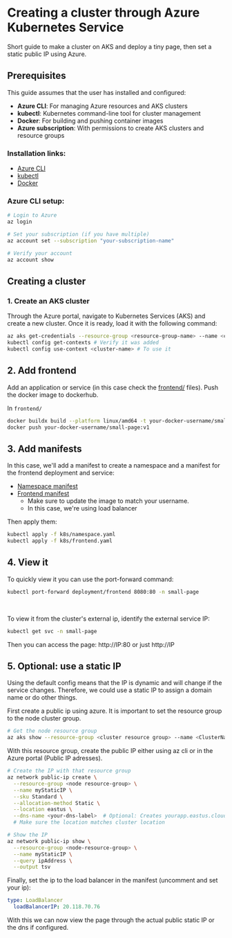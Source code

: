 # Creating a cluster through Azure Kubernetes Service

Short guide to make a cluster on AKS and deploy a tiny page, then set a static public IP using Azure.

## Prerequisites

This guide assumes that the user has installed and configured:

- **Azure CLI**: For managing Azure resources and AKS clusters
- **kubectl**: Kubernetes command-line tool for cluster management
- **Docker**: For building and pushing container images
- **Azure subscription**: With permissions to create AKS clusters and resource groups

### Installation links:
- [Azure CLI](https://docs.microsoft.com/en-us/cli/azure/install-azure-cli)
- [kubectl](https://kubernetes.io/docs/tasks/tools/install-kubectl/)
- [Docker](https://docs.docker.com/get-docker/)

### Azure CLI setup:
```sh
# Login to Azure
az login

# Set your subscription (if you have multiple)
az account set --subscription "your-subscription-name"

# Verify your account
az account show
```

## Creating a cluster

### 1. Create an AKS cluster
Through the Azure portal, navigate to Kubernetes Services (AKS) and create a new cluster.
Once it is ready, load it with the following command:

```sh
az aks get-credentials --resource-group <resource-group-name> --name <cluster-name>
kubectl config get-contexts # Verify it was added
kubectl config use-context <cluster-name> # To use it
```

## 2. Add frontend

Add an application or service (in this case check the [frontend/](frontend) files).
Push the docker image to dockerhub.

In `frontend/`
```sh
docker buildx build --platform linux/amd64 -t your-docker-username/small-page:v1 . # Ensure it is build for the same architecture in the aks cluster
docker push your-docker-username/small-page:v1
```

## 3. Add manifests

In this case, we'll add a manifest to create a namespace and a manifest for the frontend deployment and service:

- [Namespace manifest](k8s/namespace.yaml)
- [Frontend manifest](k8s/frontend.yaml) 
  - Make sure to update the image to match your username.
  - In this case, we're using load balancer

Then apply them:

```sh
kubectl apply -f k8s/namespace.yaml
kubectl apply -f k8s/frontend.yaml
```

## 4. View it

To quickly view it you can use the port-forward command:

```sh
kubectl port-forward deployment/frontend 8080:80 -n small-page
```

<br/>

To view it from the cluster's external ip, identify the external service IP:

```sh
kubectl get svc -n small-page
```

Then you can access the page: http://IP:80 or just http://IP

## 5. Optional: use a static IP

Using the default config means that the IP is dynamic and will change if the service changes. Therefore, we could use a static IP to assign a domain name or do other things.

First create a public ip using azure. It is important to set the resource group to the node cluster group.

```sh
# Get the node resource group
az aks show --resource-group <cluster resource group> --name <ClusterName> --query nodeResourceGroup -o tsv
```

With this resource group, create the public IP either using az cli or in the Azure portal (Public IP adresses).

```sh
# Create the IP with that resource group
az network public-ip create \
  --resource-group <node resource-group> \
  --name myStaticIP \
  --sku Standard \
  --allocation-method Static \
  --location eastus \
  --dns-name <your-dns-label>  # Optional: Creates yourapp.eastus.cloudapp.azure.com 
  # Make sure the location matches cluster location

# Show the IP
az network public-ip show \
  --resource-group <node-resource-group> \
  --name myStaticIP \
  --query ipAddress \
  --output tsv
```

Finally, set the ip to the load balancer in the manifest (uncomment and set your ip):

```yaml
type: LoadBalancer 
  loadBalancerIP: 20.118.70.76
```

With this we can now view the page through the actual public static IP or the dns if configured.
